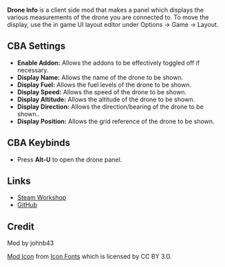 **Drone Info** is a client side mod that makes a panel which displays the various measurements of the drone you are connected to. To move the display, use the in game UI layout editor under Options -> Game -> Layout.

<h2>CBA Settings</h2>

* **Enable Addon:** Allows the addons to be effectively toggled off if necessary.
* **Display Name:** Allows the name of the drone to be shown.
* **Display Fuel:** Allows the fuel levels of the drone to be shown.
* **Display Speed:** Allows the speed of the drone to be shown.
* **Display Altitude:** Allows the altitude of the drone to be shown.
* **Display Direction:** Allows the direction/bearing of the drone to be shown..
* **Display Position:** Allows the grid reference of the drone to be shown.

<h2>CBA Keybinds</h2>

* Press **Alt-U** to open the drone panel.

<h2>Links</h2>

* [Steam Workshop](https://steamcommunity.com/sharedfiles/filedetails/?id=2261363770)
* [GitHub](https://github.com/johnb432/Drone-Info)

<h2>Credit</h2>

Mod by johnb43

[Mod Icon](https://www.onlinewebfonts.com/icon/536439) from [Icon Fonts](http://www.onlinewebfonts.com/icon) which is licensed by CC BY 3.0.
